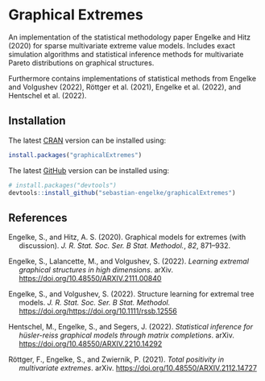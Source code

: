 
<!-- README.md is generated from README.Rmd, using `rmarkdown::render()`. Please edit that file -->

# Graphical Extremes

An implementation of the statistical methodology paper Engelke and Hitz
(2020) for sparse multivariate extreme value models. Includes exact
simulation algorithms and statistical inference methods for multivariate
Pareto distributions on graphical structures.

Furthermore contains implementations of statistical methods from Engelke
and Volgushev (2022), Röttger et al. (2021), Engelke et al. (2022), and
Hentschel et al. (2022).

## Installation

The latest [CRAN](https://cran.r-project.org/package=graphicalExtremes)
version can be installed using:

``` r
install.packages("graphicalExtremes")
```

The latest
[GitHub](https://github.com/sebastian-engelke/graphicalExtremes) version
can be installed using:

``` r
# install.packages("devtools")
devtools::install_github("sebastian-engelke/graphicalExtremes")
```

## References

<div id="refs" class="references csl-bib-body hanging-indent"
line-spacing="2">

<div id="ref-eng2019" class="csl-entry">

Engelke, S., and Hitz, A. S. (2020). Graphical models for extremes (with
discussion). *J. R. Stat. Soc. Ser. B Stat. Methodol.*, *82*, 871–932.

</div>

<div id="ref-eng2022a" class="csl-entry">

Engelke, S., Lalancette, M., and Volgushev, S. (2022). *Learning
extremal graphical structures in high dimensions*. arXiv.
<https://doi.org/10.48550/ARXIV.2111.00840>

</div>

<div id="ref-eng2020" class="csl-entry">

Engelke, S., and Volgushev, S. (2022). Structure learning for extremal
tree models. *J. R. Stat. Soc. Ser. B Stat. Methodol.*
https://doi.org/<https://doi.org/10.1111/rssb.12556>

</div>

<div id="ref-hen2022" class="csl-entry">

Hentschel, M., Engelke, S., and Segers, J. (2022). *Statistical
inference for hüsler-reiss graphical models through matrix completions*.
arXiv. <https://doi.org/10.48550/ARXIV.2210.14292>

</div>

<div id="ref-roe2021" class="csl-entry">

Röttger, F., Engelke, S., and Zwiernik, P. (2021). *Total positivity in
multivariate extremes*. arXiv.
<https://doi.org/10.48550/ARXIV.2112.14727>

</div>

</div>
